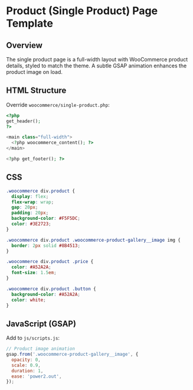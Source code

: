 # Product (Single Product) Page Template

## Overview
The single product page is a full-width layout with WooCommerce product details, styled to match the theme. A subtle GSAP animation enhances the product image on load.

## HTML Structure
Override `woocommerce/single-product.php`:

```php
<?php
get_header();
?>

<main class="full-width">
  <?php woocommerce_content(); ?>
</main>

<?php get_footer(); ?>
```

## CSS
```css
.woocommerce div.product {
  display: flex;
  flex-wrap: wrap;
  gap: 20px;
  padding: 20px;
  background-color: #F5F5DC;
  color: #3E2723;
}

.woocommerce div.product .woocommerce-product-gallery__image img {
  border: 2px solid #8B4513;
}

.woocommerce div.product .price {
  color: #A52A2A;
  font-size: 1.5em;
}

.woocommerce div.product .button {
  background-color: #A52A2A;
  color: white;
}
```

## JavaScript (GSAP)
Add to `js/scripts.js`:

```javascript
// Product image animation
gsap.from('.woocommerce-product-gallery__image', {
  opacity: 0,
  scale: 0.9,
  duration: 1,
  ease: 'power2.out',
});
``` 